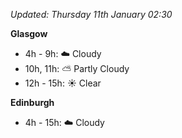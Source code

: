 *Updated: Thursday 11th January 02:30*

**Glasgow**

* 4h - 9h: :cloud: Cloudy
* 10h, 11h: :partly_sunny: Partly Cloudy
* 12h - 15h: :sunny: Clear

**Edinburgh**

* 4h - 15h: :cloud: Cloudy
